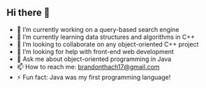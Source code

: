 ## Hi there 👋

- 🔭 I’m currently working on a query-based search engine  
- 🌱 I’m currently learning data structures and algorithms in C++ 
- 👯 I’m looking to collaborate on any object-oriented C++ project 
- 🤔 I’m looking for help with front-end web development 
- 💬 Ask me about object-oriented programming in Java 
- 📫 How to reach me: brandonthach17@gmail.com 
- ⚡ Fun fact: Java was my first programming language! 
  

